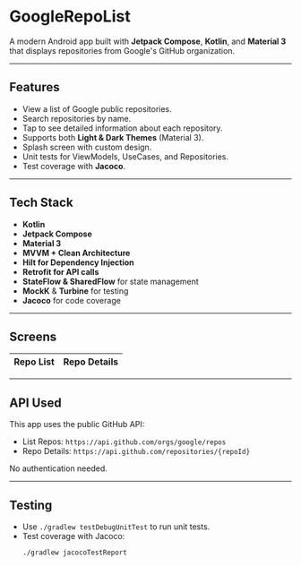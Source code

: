 # GoogleRepoList

A modern Android app built with **Jetpack Compose**, **Kotlin**, and **Material 3** that displays repositories from Google's GitHub organization.

---

## Features

- View a list of Google public repositories.
- Search repositories by name.
- Tap to see detailed information about each repository.
- Supports both **Light & Dark Themes** (Material 3).
- Splash screen with custom design.
- Unit tests for ViewModels, UseCases, and Repositories.
- Test coverage with **Jacoco**.

---

## Tech Stack

- **Kotlin**
- **Jetpack Compose**
- **Material 3**
- **MVVM + Clean Architecture**
- **Hilt for Dependency Injection**
- **Retrofit for API calls**
- **StateFlow & SharedFlow** for state management
- **MockK** & **Turbine** for testing
- **Jacoco** for code coverage

---

## Screens

| Repo List | Repo Details |
|-----------|--------------|


---

## API Used

This app uses the public GitHub API:

- List Repos: `https://api.github.com/orgs/google/repos`
- Repo Details: `https://api.github.com/repositories/{repoId}`

No authentication needed.

---

## Testing

- Use `./gradlew testDebugUnitTest` to run unit tests.
- Test coverage with Jacoco:
  ```bash
  ./gradlew jacocoTestReport
